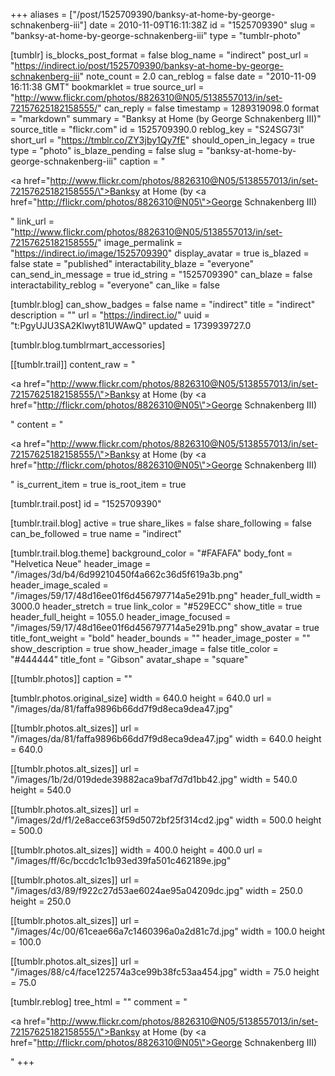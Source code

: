 +++
aliases = ["/post/1525709390/banksy-at-home-by-george-schnakenberg-iii"]
date = 2010-11-09T16:11:38Z
id = "1525709390"
slug = "banksy-at-home-by-george-schnakenberg-iii"
type = "tumblr-photo"

[tumblr]
is_blocks_post_format = false
blog_name = "indirect"
post_url = "https://indirect.io/post/1525709390/banksy-at-home-by-george-schnakenberg-iii"
note_count = 2.0
can_reblog = false
date = "2010-11-09 16:11:38 GMT"
bookmarklet = true
source_url = "http://www.flickr.com/photos/8826310@N05/5138557013/in/set-72157625182158555/"
can_reply = false
timestamp = 1289319098.0
format = "markdown"
summary = "Banksy at Home (by George Schnakenberg III)"
source_title = "flickr.com"
id = 1525709390.0
reblog_key = "S24SG73l"
short_url = "https://tmblr.co/ZY3jby1Qy7fE"
should_open_in_legacy = true
type = "photo"
is_blaze_pending = false
slug = "banksy-at-home-by-george-schnakenberg-iii"
caption = "<p><a href=\"http://www.flickr.com/photos/8826310@N05/5138557013/in/set-72157625182158555/\">Banksy at Home</a> (by <a href=\"http://flickr.com/photos/8826310@N05\">George Schnakenberg III</a>)</p>"
link_url = "http://www.flickr.com/photos/8826310@N05/5138557013/in/set-72157625182158555/"
image_permalink = "https://indirect.io/image/1525709390"
display_avatar = true
is_blazed = false
state = "published"
interactability_blaze = "everyone"
can_send_in_message = true
id_string = "1525709390"
can_blaze = false
interactability_reblog = "everyone"
can_like = false

[tumblr.blog]
can_show_badges = false
name = "indirect"
title = "indirect"
description = ""
url = "https://indirect.io/"
uuid = "t:PgyUJU3SA2Klwyt81UWAwQ"
updated = 1739939727.0

[tumblr.blog.tumblrmart_accessories]

[[tumblr.trail]]
content_raw = "<p><a href=\"http://www.flickr.com/photos/8826310@N05/5138557013/in/set-72157625182158555/\">Banksy at Home</a> (by <a href=\"http://flickr.com/photos/8826310@N05\">George Schnakenberg III</a>)</p>"
content = "<p><a href=\"http://www.flickr.com/photos/8826310@N05/5138557013/in/set-72157625182158555/\">Banksy at Home</a> (by <a href=\"http://flickr.com/photos/8826310@N05\">George Schnakenberg III</a>)</p>"
is_current_item = true
is_root_item = true

[tumblr.trail.post]
id = "1525709390"

[tumblr.trail.blog]
active = true
share_likes = false
share_following = false
can_be_followed = true
name = "indirect"

[tumblr.trail.blog.theme]
background_color = "#FAFAFA"
body_font = "Helvetica Neue"
header_image = "/images/3d/b4/6d99210450f4a662c36d5f619a3b.png"
header_image_scaled = "/images/59/17/48d16ee01f6d456797714a5e291b.png"
header_full_width = 3000.0
header_stretch = true
link_color = "#529ECC"
show_title = true
header_full_height = 1055.0
header_image_focused = "/images/59/17/48d16ee01f6d456797714a5e291b.png"
show_avatar = true
title_font_weight = "bold"
header_bounds = ""
header_image_poster = ""
show_description = true
show_header_image = false
title_color = "#444444"
title_font = "Gibson"
avatar_shape = "square"

[[tumblr.photos]]
caption = ""

[tumblr.photos.original_size]
width = 640.0
height = 640.0
url = "/images/da/81/faffa9896b66dd7f9d8eca9dea47.jpg"

[[tumblr.photos.alt_sizes]]
url = "/images/da/81/faffa9896b66dd7f9d8eca9dea47.jpg"
width = 640.0
height = 640.0

[[tumblr.photos.alt_sizes]]
url = "/images/1b/2d/019dede39882aca9baf7d7d1bb42.jpg"
width = 540.0
height = 540.0

[[tumblr.photos.alt_sizes]]
url = "/images/2d/f1/2e8acce63f59d5072bf25f314cd2.jpg"
width = 500.0
height = 500.0

[[tumblr.photos.alt_sizes]]
width = 400.0
height = 400.0
url = "/images/ff/6c/bccdc1c1b93ed39fa501c462189e.jpg"

[[tumblr.photos.alt_sizes]]
url = "/images/d3/89/f922c27d53ae6024ae95a04209dc.jpg"
width = 250.0
height = 250.0

[[tumblr.photos.alt_sizes]]
url = "/images/4c/00/61ceae66a7c1460396a0a2d81c7d.jpg"
width = 100.0
height = 100.0

[[tumblr.photos.alt_sizes]]
url = "/images/88/c4/face122574a3ce99b38fc53aa454.jpg"
width = 75.0
height = 75.0

[tumblr.reblog]
tree_html = ""
comment = "<p><a href=\"http://www.flickr.com/photos/8826310@N05/5138557013/in/set-72157625182158555/\">Banksy at Home</a> (by <a href=\"http://flickr.com/photos/8826310@N05\">George Schnakenberg III</a>)</p>"
+++
